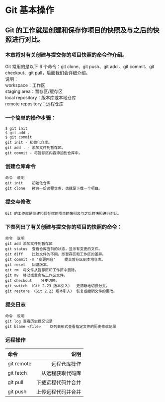 # Git 基本操作
## Git 的工作就是创建和保存你项目的快照及与之后的快照进行对比。
### 本章将对有关创建与提交你的项目快照的命令作介绍。
Git 常用的是以下 6 个命令：git clone、git push、git add 、git commit、git checkout、git pull，后面我们会详细介绍。  
说明：  
    workspace：工作区  
    staging area：暂存区/缓存区  
    local repository：版本库或本地仓库  
    remote repository：远程仓库  
### 一个简单的操作步骤：
    $ git init    
    $ git add .      
    $ git commit  
    git init - 初始化仓库。  
    git add . - 添加文件到暂存区。  
    git commit - 将暂存区内容添加到仓库中。    
### 创建仓库命令 
    命令	说明
    git init	初始化仓库  
    git clone	拷贝一份远程仓库，也就是下载一个项目。  
### 提交与修改
    Git 的工作就是创建和保存你的项目的快照及与之后的快照进行对比。  

### 下表列出了有关创建与提交你的项目的快照的命令：
    命令	说明  
    git add	添加文件到暂存区  
    git status	查看仓库当前的状态，显示有变更的文件。  
    git diff	比较文件的不同，即暂存区和工作区的差异。  
    git commit -m "变更内容"	提交暂存区到本地仓库。  
    git reset	回退版本。  
    git rm	将文件从暂存区和工作区中删除。  
    git mv	移动或重命名工作区文件。  
    git checkout	分支切换。  
    git switch （Git 2.23 版本引入）	更清晰地切换分支。  
    git restore （Git 2.23 版本引入）	恢复或撤销文件的更改。  
### 提交日志  
    命令	说明  
    git log	查看历史提交记录  
    git blame <file>	以列表形式查看指定文件的历史修改记录  

### 远程操作
| 命令	 | 说明   |
| :-----  | -----: |      
| git remote	| 远程仓库操作 | 
|git fetch	|从远程获取代码库 | 
|git pull	|下载远程代码并合并  
|git push	|上传远程代码并合并  
